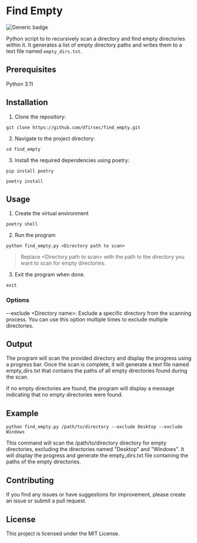 # Find Empty

![Generic badge](https://img.shields.io/badge/python-3.8-blue.svg)

Python script to to recursively scan a directory and find empty directories within it. It generates a list of empty directory paths and writes them to a text file named `empty_dirs.txt`.

## Prerequisites

Python 3.11

## Installation

1. Clone the repository:

```text
git clone https://github.com/dfirsec/find_empty.git
```

2. Navigate to the project directory:

```text
cd find_empty
```

3. Install the required dependencies using poetry:

```text
pip install poetry

poetry install
```

## Usage

1. Create the virtual environment

```text
poetry shell
```

2. Run the program

```text
python find_empty.py <Directory path to scan>
```

> Replace \<Directory path to scan> with the path to the directory you want to scan for empty directories.

3. Exit the program when done.

```text
exit
```



### Options

--exclude \<Directory name>: Exclude a specific directory from the scanning process. You can use this option multiple times to exclude multiple directories.

## Output

The program will scan the provided directory and display the progress using a progress bar. Once the scan is complete, it will generate a text file named empty_dirs.txt that contains the paths of all empty directories found during the scan.

If no empty directories are found, the program will display a message indicating that no empty directories were found.

## Example

```text
python find_empty.py /path/to/directory --exclude Desktop --exclude Windows
```

This command will scan the /path/to/directory directory for empty directories, excluding the directories named "Desktop" and "Windows". It will display the progress and generate the empty_dirs.txt file containing the paths of the empty directories.

## Contributing

If you find any issues or have suggestions for improvement, please create an issue or submit a pull request.

## License

This project is licensed under the MIT License.
